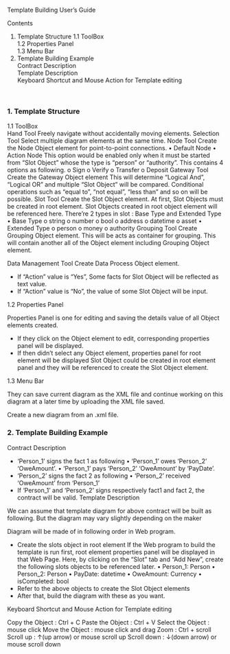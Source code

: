 




Template Building User’s Guide 

Contents

1.	Template Structure
  1.1	ToolBox  
  1.2	Properties Panel  
  1.3	Menu Bar  
2.	Template Building Example  
  Contract Description  
  Template Description  
  Keyboard Shortcut and Mouse Action for Template editing  

 
### 1.	Template Structure

  1.1	ToolBox  
   Hand Tool
	Freely navigate without accidentally moving elements.
   Selection Tool
	Select multiple diagram elements at the same time.
   Node Tool
Create the Node Object element for point-to-point connections.
•	Default Node
•	Action Node
This option would be enabled only when it must be started from “Slot Object” whose the type is “person” or “authority”.
This contains 4 options as following.
o	Sign
o	Verify
o	Transfer
o	Deposit
   Gateway Tool
Create the Gateway Object element
This will determine “Logical And”, “Logical OR” and multiple “Slot Object” will be compared.
Conditional operations such as “equal to”, “not equal”, “less than” and so on will be possible.
   Slot Tool
Create the Slot Object element.
At first, Slot Objects must be created in root element. 
Slot Objects created in root object element will be referenced here.
There’re 2 types in slot : Base Type and Extended Type
•	Base Type 
o	string
o	number
o	bool
o	address
o	datetime
o	asset
•	Extended Type
o	person
o	money
o	authority
   Grouping Tool
Create Grouping Object element.
This will be acts as container for grouping. 
This will contain another all of the Object element including Grouping Object element.

   Data Management Tool
Create Data Process Object element.
-	If “Action” value is “Yes”, Some facts for Slot Object will be reflected as text value.
-	If “Action” value is “No”, the value of some Slot Object will be input.

1.2	Properties Panel

Properties Panel is one for editing and saving the details value of all Object elements created.
-	If they click on the Object element to edit, corresponding properties panel will be displayed.
-	If then didn’t select any Object element, properties panel for root element will be displayed
Slot Object could be created in root element panel and they will be referenced to create the Slot Object element.

1.3	Menu Bar

  
They can save current diagram as the XML file and continue working on this diagram at a later time by uploading the XML file saved.
 
Create a new diagram from an .xml file.

### 2.	Template Building Example


Contract Description

-	‘Person_1’ signs the fact 1 as following
•	‘Person_1’ owes ‘Person_2’ ‘OweAmount’.
•	‘Person_1’ pays ‘Person_2’ ‘OweAmount’ by ‘PayDate’.
-	‘Person_2’ signs the fact 2 as following
•	‘Person_2’ received ‘OweAmount’ from ‘Person_1’
-	If ‘Person_1’ and ‘Person_2’ signs respectively fact1 and fact 2, the contract will be valid.
Template Description

We can assume that template diagram for above contract will be built as following.
But the diagram may vary slightly depending on the maker
 

Diagram will be made of in following order in Web program.
-	Create the slots object in root element
If the Web program to build the template is run first, root element properties panel will be displayed in that Web Page.
Here, by clicking on the “Slot” tab and “Add New”, create the following slots objects to be referenced later.
•	Person_1: Person
•	Person_2: Person
•	PayDate: datetime
•	OweAmount: Currency
•	isCompleted: bool
-	Refer to the above objects to create the Slot Object elements
-	After that, build the diagram with these as you want.

Keyboard Shortcut and Mouse Action for Template editing

Copy the Object : Ctrl + C
Paste the Object : Ctrl + V
Select the Object : mouse click
Move the Object : mouse click and drag
Zoom : Ctrl + scroll
Scroll up : ↑(up arrow) or mouse scroll up
Scroll down : ↓(down arrow) or mouse scroll down
